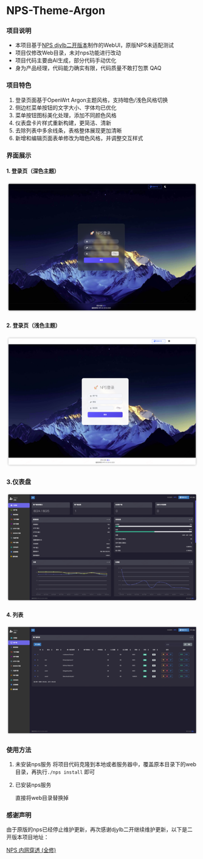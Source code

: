 # NPS-Theme-Argon
### 项目说明

- 本项目基于[NPS djylb二开版本](https://github.com/djylb/nps)制作的WebUI，原版NPS未适配测试
- 项目仅修改Web目录，未对nps功能进行改动
- 项目代码主要由AI生成，部分代码手动优化
- 身为产品经理，代码能力确实有限，代码质量不敢打包票 QAQ

### 项目特色

1. 登录页面基于OpenWrt Argon主题风格，支持暗色/浅色风格切换
2. 侧边栏菜单按钮的文字大小、字体均已优化
3. 菜单按钮图标美化处理，添加不同颜色风格
4. 仪表盘卡片样式重新构建，更简洁、清新
5. 去除列表中多余线条，表格整体展现更加清晰
6. 新增和编辑页面表单修改为暗色风格，并调整交互样式

### 界面展示

#### 1. 登录页（深色主题）

![](./img/Login-Deep.png)

#### 2. 登录页（浅色主题）

![](./img/Login-White.png)

### 3.仪表盘

![](./img/DashBoard.png)

#### 4. 列表

![](./img/List.png)

### 使用方法

1. 未安装nps服务
   将项目代码克隆到本地或者服务器中，覆盖原本目录下的web目录，再执行`./nps install` 即可

2. 已安装nps服务

   直接将web目录替换掉

### 感谢声明

由于原版的nps已经停止维护更新，再次感谢djylb二开继续维护更新，以下是二开版本项目地址：

[NPS 内网穿透 (全修)](https://github.com/djylb/nps)
